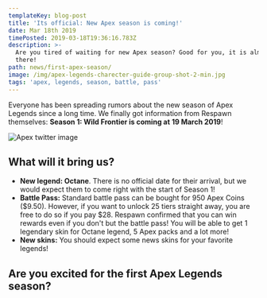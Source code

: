 ```yaml
---
templateKey: blog-post
title: 'Its official: New Apex season is coming!'
date: Mar 18th 2019
timePosted: 2019-03-18T19:36:16.783Z
description: >-
  Are you tired of waiting for new Apex season? Good for you, it is almost
  there!
path: news/first-apex-season/
image: /img/apex-legends-charecter-guide-group-shot-2-min.jpg
tags: 'apex, legends, season, battle, pass'
---
```

Everyone has been spreading rumors about the new season of Apex Legends since a long time. We finally got information from Respawn themselves: **Season 1: Wild Frontier is coming at** **19 March 2019**! 



![Apex twitter image](/img/safdasff.png)

## What will it bring us?

* **New legend: Octane**. There is no official date for their arrival, but we would expect them to come right with the start of Season 1!
* **Battle Pass:** Standard battle pass can be bought for 950 Apex Coins ($9.50). However, if you want to unlock 25 tiers straight away, you are free to do so if you pay $28. Respawn confirmed that you can win rewards even if you don't but the battle pass! You will be able to get 1 legendary skin for Octane legend, 5 Apex packs and a lot more!
* **New skins:** You should expect some news skins for your favorite legends!

## 

## Are you excited for the first Apex Legends season?
